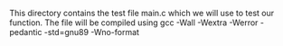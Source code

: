 This directory contains the test file main.c which we will use to test our function.
The file will be compiled using gcc -Wall -Wextra -Werror -pedantic -std=gnu89 -Wno-format
